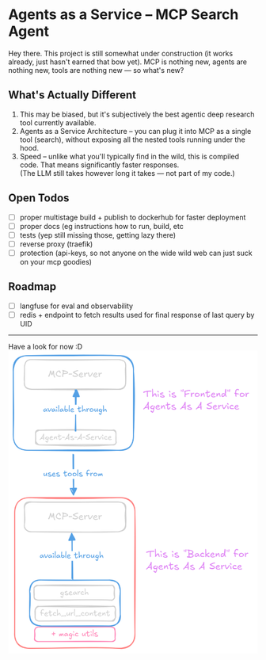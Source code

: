 # Agents as a Service – MCP Search Agent

Hey there. This project is still somewhat under construction (it works already, just hasn't earned that bow yet).
MCP is nothing new, agents are nothing new, tools are nothing new — so what's new?

## What's Actually Different

1. This may be biased, but it's subjectively the best agentic deep research tool currently available.
2. Agents as a Service Architecture – you can plug it into MCP as a single tool (search), without exposing all the nested tools running under the hood.
3. Speed – unlike what you'll typically find in the wild, this is compiled code. That means significantly faster responses.  
   (The LLM still takes however long it takes — not part of my code.)

## Open Todos
- [ ] proper multistage build + publish to dockerhub for faster deployment
- [ ] proper docs (eg instructions how to run, build, etc
- [ ] tests (yep still missing those, getting lazy there)
- [ ] reverse proxy (traefik)
- [ ] protection (api-keys, so not anyone on the wide wild web can just suck on your mcp goodies)

## Roadmap
- [ ] langfuse for eval and observability
- [ ] redis + endpoint to fetch results used for final response of last query by UID

---

Have a look for now :D
![](./imgs/agent_as_a_service.png)

